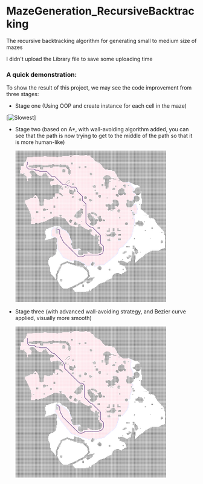 # MazeGeneration_RecursiveBacktracking
The recursive backtracking algorithm for generating small to medium size of mazes

I didn't upload the Library file to save some uploading time

### A quick demonstration:
To show the result of this project, we may see the code improvement from three stages:

* Stage one (Using OOP and create instance for each cell in the maze)

[![Slowest](https://gifs.com/gif/slowest-mOp3z0)]

* Stage two (based on A*, with wall-avoiding algorithm added, you can see that the path is now trying to get to the middle of the path so that it is more human-like)

  <img src="https://github.com/YuzhouGuo/humanLikePathFinding/blob/master/stage2.png" width="400" height="400">

* Stage three (with advanced wall-avoiding strategy, and Bezier curve applied, visually more smooth)

  <img src="https://github.com/YuzhouGuo/humanLikePathFinding/blob/master/stage3.png" width="400" height="400">
